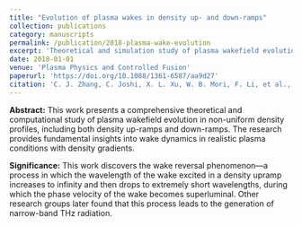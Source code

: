 ```yaml
---
title: "Evolution of plasma wakes in density up- and down-ramps"
collection: publications
category: manuscripts
permalink: /publication/2018-plasma-wake-evolution
excerpt: 'Theoretical and simulation study of plasma wakefield evolution in non-uniform density profiles.'
date: 2018-01-01
venue: 'Plasma Physics and Controlled Fusion'
paperurl: 'https://doi.org/10.1088/1361-6587/aa9d27'
citation: 'C. J. Zhang, C. Joshi, X. L. Xu, W. B. Mori, F. Li, et al., "Evolution of plasma wakes in density up- and down-ramps," <i>Plasma Phys. Control. Fusion</i> 60, 024003 (2018).'
---
```


**Abstract:** This work presents a comprehensive theoretical and computational study of plasma wakefield evolution in non-uniform density profiles, including both density up-ramps and down-ramps. The research provides fundamental insights into wake dynamics in realistic plasma conditions with density gradients.

**Significance:** This work discovers the wake reversal phenomenon—a process in which the wavelength of the wake excited in a density upramp increases to infinity and then drops to extremely short wavelengths, during which the phase velocity of the wake becomes superluminal. Other research groups later found that this process leads to the generation of narrow-band THz radiation.
